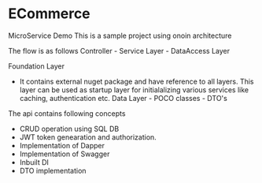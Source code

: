 # ECommerce
MicroService Demo
This is a sample project using onoin architecture 

The flow is as follows
  Controller - Service Layer - DataAccess Layer
  
  Foundation Layer 
  - It contains external nuget package and have reference to all layers. This layer can be used as startup layer for initialalizing various services like caching, authentication etc.
  Data Layer - POCO classes - DTO's

The api contains following concepts
- CRUD operation using SQL DB 
- JWT token genearation and authorization.
- Implementation of Dapper
- Implementation of Swagger
- Inbuilt DI
- DTO implementation



